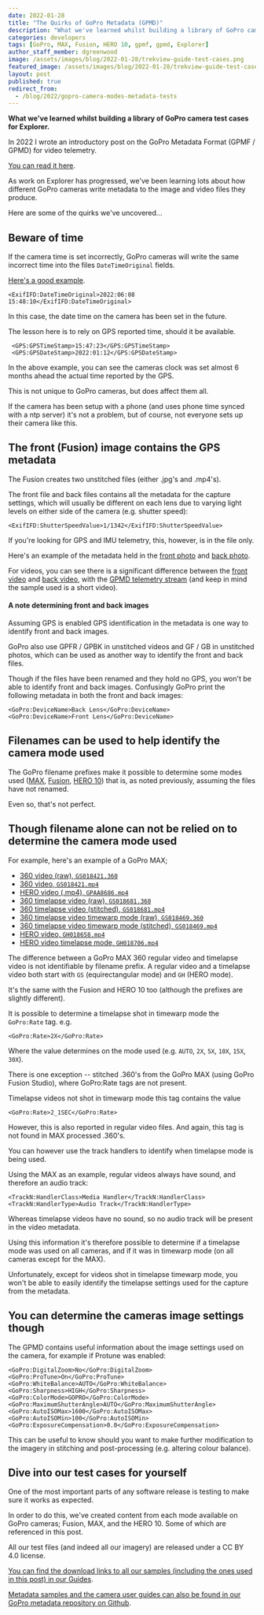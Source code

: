 ```yaml
---
date: 2022-01-28
title: "The Quirks of GoPro Metadata (GPMD)"
description: "What we've learned whilst building a library of GoPro camera test cases for Explorer."
categories: developers
tags: [GoPro, MAX, Fusion, HERO 10, gpmf, gpmd, Explorer]
author_staff_member: dgreenwood
image: /assets/images/blog/2022-01-28/trekview-guide-test-cases.png
featured_image: /assets/images/blog/2022-01-28/trekview-guide-test-cases-sm.png
layout: post
published: true
redirect_from:
  - /blog/2022/gopro-camera-modes-metadata-tests
---
```


**What we've learned whilst building a library of GoPro camera test cases for Explorer.**

In 2022 I wrote an introductory post on the GoPro Metadata Format (GPMF / GPMD) for video telemetry.

[You can read it here](/blog/metadata-exif-xmp-360-video-files-gopro-gpmd).

As work on Explorer has progressed, we've been learning lots about how different GoPro cameras write metadata to the image and video files they produce.

Here are some of the quirks we've uncovered...

## Beware of time

If the camera time is set incorrectly, GoPro cameras will write the same incorrect time into the files `DateTimeOriginal` fields.

[Here's a good example](https://github.com/trek-view/gopro-metadata/blob/main/hero10/hte-hero-pho-001/GOPR0056.xml).

```
<ExifIFD:DateTimeOriginal>2022:06:08 15:48:10</ExifIFD:DateTimeOriginal>
```

In this case, the date time on the camera has been set in the future.

The lesson here is to rely on GPS reported time, should it be available.

```
 <GPS:GPSTimeStamp>15:47:23</GPS:GPSTimeStamp>
 <GPS:GPSDateStamp>2022:01:12</GPS:GPSDateStamp>
```

In the above example, you can see the cameras clock was set almost 6 months ahead the actual time reported by the GPS.

This is not unique to GoPro cameras, but does affect them all.

If the camera has been setup with a phone (and uses phone time synced with a ntp server) it's not a problem, but of course, not everyone sets up their camera like this.

## The front (Fusion) image contains the GPS metadata

The Fusion creates two unstitched files (either .jpg's and .mp4's).

The front file and back files contains all the metadata for the capture settings, which will usually be different on each lens due to varying light levels on either side of the camera (e.g. shutter speed):

```
<ExifIFD:ShutterSpeedValue>1/1342</ExifIFD:ShutterSpeedValue>
```

If you're looking for GPS and IMU telemetry, this, however, is in the file only. 

Here's an example of the metadata held in the [front photo](https://github.com/trek-view/gopro-metadata/blob/main/fusion/fus-360-pho-001u/GPFR0004.xml) and [back photo](https://github.com/trek-view/gopro-metadata/blob/main/fusion/fus-360-pho-001u/GPBK0004.xml).

For videos, you can see there is a significant difference between the [front video](https://github.com/trek-view/gopro-metadata/blob/main/fusion/fus-360-vid-001u/GPFR0002.xml) and [back video](https://github.com/trek-view/gopro-metadata/blob/main/fusion/fus-360-vid-001u/GPBK0002.xml), with the [GPMD telemetry stream](/blog/metadata-exif-xmp-360-video-files-gopro-gpmd) (and keep in mind the sample used is a short video).

#### A note determining front and back images

Assuming GPS is enabled GPS identification in the metadata is one way to identify front and back images.

GoPro also use GPFR / GPBK in unstitched videos and GF / GB in unstitched photos, which can be used as another way to identify the front and back files.

Though if the files have been renamed and they hold no GPS, you won't be able to identify front and back images. Confusingly GoPro print the following metadata in both the front and back images:

```
<GoPro:DeviceName>Back Lens</GoPro:DeviceName>
<GoPro:DeviceName>Front Lens</GoPro:DeviceName>
```

## Filenames can be used to help identify the camera mode used

The GoPro filename prefixes make it possible to determine some modes used ([MAX](https://github.com/trek-view/gopro-metadata/tree/main/max), [Fusion](https://github.com/trek-view/gopro-metadata/tree/main/fusion), [HERO 10](https://github.com/trek-view/gopro-metadata/tree/main/hero10)) that is, as noted previously, assuming the files have not renamed.

Even so, that's not perfect.

## Though filename alone can not be relied on to determine the camera mode used

For example, here's an example of a GoPro MAX;

* [360 video (raw), `GS018421.360`](https://github.com/trek-view/gopro-metadata/blob/main/max/max-360-vid-001u/GS018421.xml)
* [360 video, `GS018421.mp4`](https://github.com/trek-view/gopro-metadata/blob/main/max/max-360-vid-001s1/GS018421-5_6k-output.xml)
* [HERO video (.mp4), `GPAA8686.mp4`](https://github.com/trek-view/gopro-metadata/blob/main/max/max-hero-tlp-001/GPAA8686.xml)
* [360 timelapse video (raw), `GS018681.360`](https://github.com/trek-view/gopro-metadata/blob/main/max/max-360-tlp-001u/GS018681.xml)
* [360 timelapse video (stitched), `GS018681.mp4`](https://github.com/trek-view/gopro-metadata/blob/main/max/max-360-tlp-001s1/GS018681-5_6k-output.xml)
* [360 timelapse video timewarp mode (raw), `GS018469.360`](https://github.com/trek-view/gopro-metadata/blob/main/max/max-360-tlp-003u/GS018469.xml)
* [360 timelapse video timewarp mode (stitched), `GS018469.mp4`](https://github.com/trek-view/gopro-metadata/blob/main/max/max-360-tlp-003s1/GS018469-5_6k-output.xml)
* [HERO video, `GH018658.mp4`](https://github.com/trek-view/gopro-metadata/blob/main/max/max-hero-vid-001/GH018658.xml)
* [HERO video timelapse mode, `GH018706.mp4`](https://github.com/trek-view/gopro-metadata/blob/main/max/max-hero-tlp-011/GH018706.xml)

The difference between a GoPro MAX 360 regular video and timelapse video is not identifiable by filename prefix. A regular video and a timelapse video both start with `GS` (equirectangular mode) and `GH` (HERO mode).

It's the same with the Fusion and HERO 10 too (although the prefixes are slightly different).

It is possible to determine a timelapse shot in timewarp mode the `GoPro:Rate` tag. e.g.

```
<GoPro:Rate>2X</GoPro:Rate>
```

Where the value determines on the mode used (e.g. `AUTO`, `2X`, `5X`, `10X`, `15X`, `30X`).

There is one exception -- stitched .360's from the GoPro MAX (using GoPro Fusion Studio), where GoPro:Rate tags are not present.

Timelapse videos not shot in timewarp mode this tag contains the value

```
<GoPro:Rate>2_1SEC</GoPro:Rate>
```

However, this is also reported in regular video files. And again, this tag is not found in MAX processed .360's.

You can however use the track handlers to identify when timelapse mode is being used.

Using the MAX as an example, regular videos always have sound, and therefore an audio track:

```
<TrackN:HandlerClass>Media Handler</TrackN:HandlerClass>
<TrackN:HandlerType>Audio Track</TrackN:HandlerType>
```

Whereas timelapse videos have no sound, so no audio track will be present in the video metadata.

Using this information it's therefore possible to determine if a timelapse mode was used on all cameras, and if it was in timewarp mode (on all cameras except for the MAX).

Unfortunately, except for videos shot in timelapse timewarp mode, you won't be able to easily identify the timelapse settings used for the capture from the metadata.

## You can determine the cameras image settings though

The GPMD contains useful information about the image settings used on the camera, for example if Protune was enabled:

```
<GoPro:DigitalZoom>No</GoPro:DigitalZoom>
<GoPro:ProTune>On</GoPro:ProTune>
<GoPro:WhiteBalance>AUTO</GoPro:WhiteBalance>
<GoPro:Sharpness>HIGH</GoPro:Sharpness>
<GoPro:ColorMode>GOPRO</GoPro:ColorMode>
<GoPro:MaximumShutterAngle>AUTO</GoPro:MaximumShutterAngle>
<GoPro:AutoISOMax>1600</GoPro:AutoISOMax>
<GoPro:AutoISOMin>100</GoPro:AutoISOMin>
<GoPro:ExposureCompensation>0.0</GoPro:ExposureCompensation>
```

This can be useful to know should you want to make further modification to the imagery in stitching and post-processing (e.g. altering colour balance).

## Dive into our test cases for yourself

One of the most important parts of any software release is testing to make sure it works as expected.

In order to do this, we've created content from each mode available on GoPro cameras; Fusion, MAX, and the HERO 10. Some of which are referenced in this post.

All our test files (and indeed all our imagery) are released under a CC BY 4.0 license.

[You can find the download links to all our samples (including the ones used in this post) in our Guides](https://github.com/trek-view/gopro-tests).

[Metadata samples and the camera user guides can also be found in our GoPro metadata repository on Github](https://github.com/trek-view/gopro-metadata).